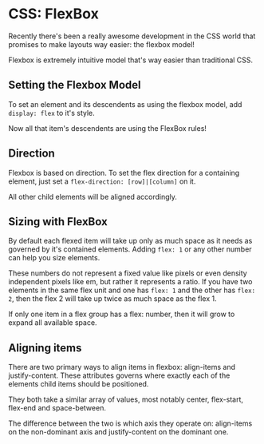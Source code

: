 CSS: FlexBox
============

Recently there's been a really awesome development in the CSS world that promises to make layouts way easier: the flexbox model!

Flexbox is extremely intuitive model that's way easier than traditional CSS.

## Setting the Flexbox Model
To set an element and its descendents as using the flexbox model, add `display: flex` to it's style.

Now all that item's descendents are using the FlexBox rules! 

## Direction

Flexbox is based on direction. To set the flex direction for a containing element, just set a `flex-direction: [row]|[column]` on it.

All other child elements will be aligned accordingly.

## Sizing with FlexBox

By default each flexed item will take up only as much space as it needs as governed by it's contained elements. Adding `flex: 1` or any other number can help you size elements.

These numbers do not represent a fixed value like pixels or even density independent pixels like em, but rather it represents a ratio. If you have two elements in the same flex unit and one has `flex: 1` and the other has `flex: 2`, then the flex 2 will take up twice as much space as the flex 1.

If only one item in a flex group has a flex: number, then it will grow to expand all available space.

## Aligning items

There are two primary ways to align items in flexbox: align-items and justify-content. These attributes governs where exactly each of the elements child items should be positioned.

They both take a similar array of values, most notably center, flex-start, flex-end and space-between.

The difference between the two is which axis they operate on: align-items on the non-dominant axis and justify-content on the dominant one.
